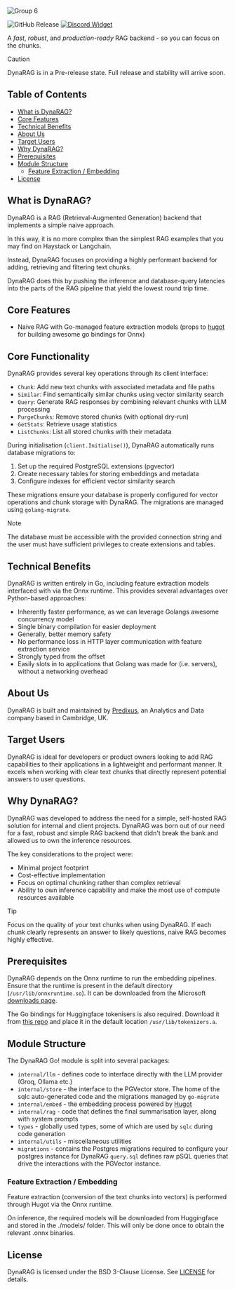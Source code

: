 ![Group 6](https://github.com/user-attachments/assets/1b37d34c-6f54-4e34-9a93-c00757377f7f)

![GitHub Release](https://img.shields.io/github/v/release/Predixus/DynaRAG)
[![Discord Widget](https://discord.com/api/guilds/1329817069146869831/widget.png)](https://discord.gg/shZeg7bYpC)

A _fast_, _robust_, and _production-ready_ RAG backend - so you can focus on the chunks.

> [!CAUTION]
> DynaRAG is in a Pre-release state. Full release and stability will arrive soon.

## Table of Contents

- [What is DynaRAG?](#what-is-dynarag)
- [Core Features](#core-features)
- [Technical Benefits](#technical-benefits)
- [About Us](#about-us)
- [Target Users](#target-users)
- [Why DynaRAG?](#why-dynarag)
- [Prerequisites](#prerequisites)
- [Module Structure](#module-structure)
  - [Feature Extraction / Embedding](#feature-extraction--embedding)
- [License](#license)

## What is DynaRAG?

DynaRAG is a RAG (Retrieval-Augmented Generation) backend that implements a simple naive approach.

In this way, it is no more complex than the simplest RAG examples that you may find on Haystack or Langchain.

Instead, DynaRAG focuses on providing a highly performant backend for adding, retrieving and filtering
text chunks.

DynaRAG does this by pushing the inference and database-query latencies into the parts of the RAG
pipeline that yield the lowest round trip time.

## Core Features

- Naive RAG with Go-managed feature extraction models (props to [hugot](https://github.com/knights-analytics/hugot) for building
  awesome go bindings for Onnx)

## Core Functionality

DynaRAG provides several key operations through its client interface:

- `Chunk`: Add new text chunks with associated metadata and file paths
- `Similar`: Find semantically similar chunks using vector similarity search
- `Query`: Generate RAG responses by combining relevant chunks with LLM processing
- `PurgeChunks`: Remove stored chunks (with optional dry-run)
- `GetStats`: Retrieve usage statistics
- `ListChunks`: List all stored chunks with their metadata

During initialisation (`client.Initialise()`), DynaRAG automatically runs database migrations to:

1. Set up the required PostgreSQL extensions (pgvector)
2. Create necessary tables for storing embeddings and metadata
3. Configure indexes for efficient vector similarity search

These migrations ensure your database is properly configured for vector operations and chunk
storage with DynaRAG. The migrations are managed using `golang-migrate`.

> [!NOTE]
> The database must be accessible with the provided connection string and the user must have
> sufficient privileges to create extensions and tables.

## Technical Benefits

DynaRAG is written entirely in Go, including feature extraction models interfaced with via the Onnx
runtime. This provides several advantages over Python-based approaches:

- Inherently faster performance, as we can leverage Golangs awesome concurrency model
- Single binary compilation for easier deployment
- Generally, better memory safety
- No performance loss in HTTP layer communication with feature extraction service
- Strongly typed from the offset
- Easily slots in to applications that Golang was made for (i.e. servers), without a networking overhead

## About Us

DynaRAG is built and maintained by [Predixus](https://www.predixus.com), an Analytics and Data
company based in Cambridge, UK.

## Target Users

DynaRAG is ideal for developers or product owners looking to add RAG capabilities to their
applications in a lightweight and performant manner. It excels when working with clear text
chunks that directly represent potential answers to user questions.

## Why DynaRAG?

DynaRAG was developed to address the need for a simple, self-hosted RAG solution for internal
and client projects. DynaRAG was born out of our need for a fast, robust and simple
RAG backend that didn't break the bank and allowed us to own the inference resources.

The key considerations to the project were:

- Minimal project footprint
- Cost-effective implementation
- Focus on optimal chunking rather than complex retrieval
- Ability to own inference capability and make the most use of compute resources available

> [!TIP]
> Focus on the quality of your text chunks when using DynaRAG. If each chunk clearly represents
> an answer to likely questions, naive RAG becomes highly effective.

## Prerequisites

DynaRAG depends on the Onnx runtime to run the embedding pipelines. Ensure that the runtime is
present in the default directory (`/usr/lib/onnxruntime.so`). It can be downloaded from the
Microsoft [downloads page](https://github.com/microsoft/onnxruntime/releases).

The Go bindings for Huggingface tokenisers is also required. Download it from [this repo](https://github.com/daulet/tokenizers/releases) and
place it in the default location `/usr/lib/tokenizers.a`.

## Module Structure

The DynaRAG Go! module is split into several packages:

- `internal/llm` - defines code to interface directly with the LLM provider (Groq, Ollama etc.)
- `internal/store` - the interface to the PGVector store. The home of the sqlc auto-generated code and the migrations
  managed by `go-migrate`
- `internal/embed` - the embedding process powered by [Hugot](https://github.com/knights-analytics/hugot)
- `internal/rag` - code that defines the final summarisation layer, along with system prompts
- `types` - globally used types, some of which are used by `sqlc` during code generation
- `internal/utils` - miscellaneous utilities
- `migrations` - contains the Postgres migrations required to configure your postgres instance for DynaRAG
  `query.sql` defines raw pSQL queries that drive the interactions with the PGVector instance.

### Feature Extraction / Embedding

Feature extraction (conversion of the text chunks into vectors) is performed through Hugot via the
Onnx runtime.

On inference, the required models will be downloaded from Huggingface and stored in the ./models/
folder. This will only be done once to obtain the relevant .onnx binaries.

## License

DynaRAG is licensed under the BSD 3-Clause License. See [LICENSE](LICENSE) for details.
